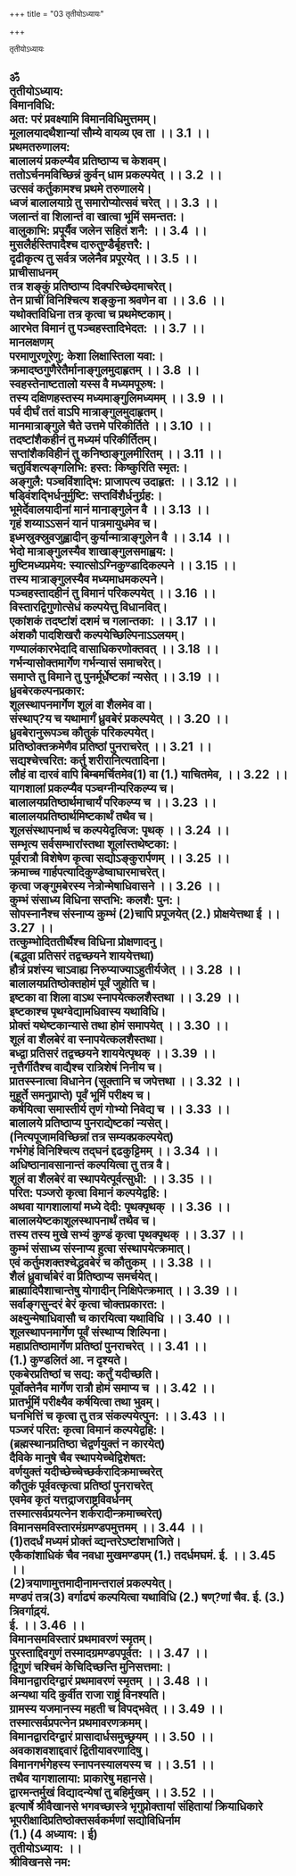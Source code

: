 +++
title = "03 तृतीयोऽध्यायः"

+++





तृतीयोऽध्यायः  




ॐ  
तृतीयोऽध्याय:  
विमानविधि:  
अत: परं प्रवक्ष्यामि विमानविधिमुत्तमम्।  
मूलालयादथैशान्यां सौम्ये वायव्य एव ता ।। 3.1 ।।  
प्रथमतरुणालय:  
बालालयं प्रकल्प्यैव प्रतिष्ठाप्य च केशवम्।  
ततोऽर्चनमविच्छिन्नं कुर्वन् धाम प्रकल्पयेत् ।। 3.2 ।।  
उत्सवं कर्तुकामश्च प्रथमे तरुणालये।  
ध्वजं बालालयाग्रे तु समारोप्योत्सवं चरेत् ।। 3.3 ।।  
जलान्तं वा शिलान्तं वा खात्वा भूमिं समन्तत:।  
वालुकाभि: प्रपूर्यैव जलेन सहितं शनै: ।। 3.4 ।।  
मुसलैर्हस्तिपादैश्च दारुतुण्डैर्बृहत्तरै:।  
दृढीकृत्य तु सर्वत्र जलेनैव प्रपूरयेत् ।। 3.5 ।।  
प्राचीसाधनम्  
तत्र शङ्कुं प्रतिष्ठाप्य दिक्परिच्छेदमाचरेत्।  
तेन प्राचीं विनिश्चित्य शङ्कुना श्रवणेन वा ।। 3.6 ।।  
यथोक्तविधिना तत्र कृत्वा च प्रथमेष्टकाम्।  
आरभेत विमानं तु पञ्चहस्तादिभेदत: ।। 3.7 ।।  
मानलक्षणम्  
परमाणुरणूरेणु: केशा लिक्षास्तिला यवा:।  
क्रमादष्ठगुणैरेतैर्मानाङ्गुलमुदाहृतम् ।। 3.8 ।।  
स्वहस्तेनाष्टतालो यस्स वै मध्यमपूरुष:।  
तस्य दक्षिणहस्तस्य मध्यमाङ्गुलिमध्यमम् ।। 3.9 ।।  
पर्व दीर्घं ततं वाऽपि मात्राङ्गुलमुदाहृतम्।  
मानमात्राङ्गुले चैते उत्तमे परिकीर्तिते ।। 3.10 ।।  
तदष्टांशैकहीनं तु मध्यमं परिकीर्तितम्।  
सप्तांशैकविहीनं तु कनिष्ठाङ्गुलमीरितम् ।। 3.11 ।।  
चतुर्विशत्यङ्गलिभि: हस्त: किष्कुरिति स्मृत:।  
अङ्गुलै: पञ्चविंशाद्भि: प्राजापत्य उदाहृत: ।। 3.12 ।।  
षड्विंशद्भिर्धनुर्मुष्टि: सप्तविंशैर्धनुर्ग्रह:।  
भूमेर्देवालयादीनां मानं मानाङ्गुलेन वै ।। 3.13 ।।  
गृहं शय्याऽऽसनं यानं पात्रमायुधमेव च।  
इध्मस्रुक्स्रुवजुह्वादीन् कुर्यान्मात्राङ्गुलेन वै ।। 3.14 ।।  
भेदो मात्राङ्गुलस्यैव शाखाङ्गुलसमाह्वय:।  
मुष्टिमध्यप्रमेय: स्यात्सोऽग्निकुण्डादिकल्पने ।। 3.15 ।।  
तस्य मात्राङ्गुलस्यैव मध्यमाधमकल्पने।  
पञ्चहस्तादहीनं तु विमानं परिकल्पयेत् ।। 3.16 ।।  
विस्तारद्विगुणोत्सेधं कल्पयेत्तु विधानवित्।  
एकांशकं तदष्टांशं दशमं च गलान्तका: ।। 3.17 ।।  
अंशकौ पादशिखरौ कल्पयेच्छिल्पिनाऽऽलयम्।  
गण्यालंकारभेदादि वासाधिकरणोक्तवत् ।। 3.18 ।।  
गर्भन्यासोक्तमार्गेण गर्भन्यासं समाचरेत्।  
समाप्ते तु विमाने तु पुनर्मूर्धेष्टकां न्यसेत् ।। 3.19 ।।  
ध्रुवबेरकल्पनप्रकार:  
शूलस्थापनमार्गेण शूलं वा शैलमेव वा।  
संस्थाप्?य च यथामार्गं ध्रुवबेरं प्रकल्पयेत् ।। 3.20 ।।  
ध्रुवबेरानुरूपञ्च कौतुकं परिकल्पयेत्।  
प्रतिष्ठोक्तक्रमेणैव प्रतिष्ठां पुनराचरेत् ।। 3.21 ।।  
सद्यश्चेत्त्वरित: कर्तु शरीरानित्यतादिना।  
लौहं वा दारवं वापि बिम्बमर्चितमेव(1) वा (1.) याचितमेव, ।। 3.22 ।।  
यागशालां प्रकल्प्यैव पञ्चग्नीन्परिकल्प्य च।  
बालालयप्रतिष्ठार्थमाचार्यं परिकल्प्य च ।। 3.23 ।।  
बालालयप्रतिष्ठार्थमिष्टकार्थं तथैव च।  
शूलसंस्थापनार्थ च कल्पयेदृत्विज: पृथक् ।। 3.24 ।।  
सम्भृत्य सर्वसम्भारांस्तथा शूलांस्तथेष्टका:।  
पूर्वरात्रौ विशेषेण कृत्वा सद्योऽङ्कुरार्पणम् ।। 3.25 ।।  
क्रमाच्च गार्हपत्यादिकुण्डेष्वाघारमाचरेत्।  
कृत्वा जङ्गुमबेरस्य नेत्रोन्मेषाधिवासने ।। 3.26 ।।  
कुम्भं संसाध्य विधिना सप्तभि: कलशै: पुन:।  
सोपस्नानैश्च संस्नाप्य कुम्भं (2)चापि प्रपूजयेत् (2.) प्रोक्षयेत्तथा ई ।। 3.27 ।।  
तत्कुम्भोदिततीर्थैश्च विधिना प्रोक्षणादनु।  
(बद्ध्वा प्रतिसरं तद्वच्छयने शाययेत्तथा)  
हौत्रं प्रशंस्य चाऽवाह्य निरुप्याज्याऽहुतीर्यजेत् ।। 3.28 ।।  
बालालयप्रतिष्ठोक्तहोमं पूर्वं जुहोति च।  
इष्टका वा शिला वाऽथ स्नापयेत्कलशैस्तथा ।। 3.29 ।।  
इष्टकाश्च पृथग्वेद्यामधिवास्य यथाविधि।  
प्रोक्तं यथेष्टकान्यासे तथा होमं समापयेत् ।। 3.30 ।।  
शूलं वा शैलबेरं वा स्नापयेत्कलशैस्तथा।  
बध्द्वा प्रतिसरं तद्वच्छयने शाययेत्पृथक् ।। 3.39 ।।  
नृत्तैर्गीतैश्च वाद्यैश्च रात्रिशेषं निनीय च।  
प्रातस्स्नात्वा विधानेन (सूक्तानि च जपेत्तथा ।। 3.32 ।।  
मुहूर्ते समनुप्राप्ते) पूर्वं भूमिं परीक्ष्य च।  
कर्षयित्वा समास्तीर्य तृणं गोभ्यो निवेद्य च ।। 3.33 ।।  
बालालये प्रतिष्ठाप्य पुनराद्येष्टकां न्यसेत्।  
(नित्यपूजामविच्छिन्नां तत्र सम्यक्प्रकल्पयेत्)  
गर्भगेहं विनिश्चित्य तद्घनं द्दढकुट्टिमम् ।। 3.34 ।।  
अधिष्ठानावसानान्तं कल्पयित्वा तु तत्र वै।  
शूलं वा शैलबेरं वा स्थापयेत्पूर्वत्सुधी: ।। 3.35 ।।  
परित: पञ्जरो कृत्वा विमानं कल्पयेद्वहि:।  
अथवा यागशालायां मध्ये देदी: पृथक्पृथक् ।। 3.36 ।।  
बालालयेष्टकाशूलस्थापनार्थं तथैव च।  
तस्य तस्य मुखे सभ्यं कुण्डं कृत्वा पृथक्पृथक् ।। 3.37 ।।  
कुम्भं संसाध्य संस्नाप्य हुत्वा संस्थापयेत्क्रमात्।  
एवं कर्तुमशक्तश्चेद्ध्रुवबेरं च कौतुकम् ।। 3.38 ।।  
शैलं ध्रुवार्चाबेरं वा प्रतिष्ठाप्य समर्चयेत्।  
ब्राह्मादिपैशाचान्तेषु योगादीन् निक्षिपेत्क्रमात् ।। 3.39 ।।  
सर्वाङ्गसुन्दरं बेरं कृत्वा चोक्तप्रकारत:।  
अक्ष्युन्मेषाधिवासौ च कारयित्वा यथाविधि ।। 3.40 ।।  
शूलस्थापनमार्गेण पूर्वं संस्थाप्य शिल्पिना।  
महाप्रतिष्ठामार्गेण प्रतिष्ठां पुनराचरेत् ।। 3.41 ।।  
(1.) कुण्डलितं आ. न दृश्यते।  
एकबेरप्रतिष्ठां च सद्य: कर्तुं यदीच्छति।  
पूर्वोक्तेनैव मार्गेण रात्रौ होमं समाप्य च ।। 3.42 ।।  
प्रातर्भूमिं परीक्ष्यैव कर्षयित्वा तथा भुवम्।  
घनभित्तिं च कृत्वा तु तत्र संकल्पयेत्पुन: ।। 3.43 ।।  
पञ्जरं परित: कृत्वा विमानं कल्पयेद्वहि:।  
(ब्रह्मस्थानप्रतिष्ठा चेद्वर्णयुक्तं न कारयेत्)  
दैविके मानुषे चैव स्थापयेच्चेद्विशेषत:  
वर्णयुक्तं यदीच्छेच्चेच्छर्करादिक्रमाच्चरेत्  
कौतुकं पूर्ववत्कृत्वा प्रतिष्ठां पुनराचरेत्  
एवमेव कृतं यत्तद्राजराष्ट्रविवर्धनम्  
तस्मात्सर्वप्रयत्नेन शर्करादीन्क्रमाच्चरेत्)  
विमानसमविस्तारमंग्रमण्डपमुत्तमम् ।। 3.44 ।।  
(1)तदर्धं मध्यमं प्रोक्तं व्द्यन्तरेऽष्टांशभाजिते।  
एकैकांशाधिकं चैव नवधा मुखमण्डपम् (1.) तदर्धमघमं. ई. ।। 3.45 ।।  
(2)त्रयाणामुत्तमादीनामन्तरालं प्रकल्पयेत्।  
मण्डपं तत्र(3) वर्गाढ्यं कल्पयित्वा यथाविधि (2.) षण्?णां चैव. ई. (3.) त्रिवर्गाढ़्यं.  
ई. ।। 3.46 ।।  
विमानसमविस्तारं प्रथमावरणं स्मृतम्।  
पुरस्ताद्दिवगुणं तस्मादग्रमण्डपपूर्वत: ।। 3.47 ।।  
द्विगुणं चश्चिमं केचिदिच्छन्ति मुनिसत्तमा:।  
विमानद्वारदिग्द्वारं प्रथमावरणं स्मृतम् ।। 3.48 ।।  
अन्यथा यदि कुर्वीत राजा राष्ट्रं विनश्यति।  
ग्रामस्य यजमानस्य महती च विपद्भवेत् ।। 3.49 ।।  
तस्मात्सर्वप्रपत्नेन प्रथमावरणक्रमम्।  
विमानद्वारदिग्द्वारं प्रासादार्धसमुच्छ्रयम् ।। 3.50 ।।  
अवकाशवशाद्दवारं द्वितीयावरणादिषु।  
विमानगर्भगेहस्य स्नापनस्यालयस्य च ।। 3.51 ।।  
तथैव यागशालाया: प्राकारेषु महानसे।  
द्वारमन्तर्मुखं विद्यादन्येषां तु बहिर्मुखम् ।। 3.52 ।।  
इत्यार्षे श्रीवैखानसे भगवच्छास्त्रे भृगुप्रोक्तायां संहितायां क्रियाधिकारे भूपरीक्षादिप्रतिष्ठोक्तसर्वकर्मणां सद्योविधिर्नाम  
(1.) (4 अध्याय:। ई)  
तृतीयोऽध्याय: ।।  
श्रीविखनसे नम:  
--------

